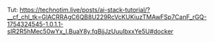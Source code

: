 Tut:
https://technotim.live/posts/ai-stack-tutorial/?__cf_chl_tk=GlACRRAgC6QB8U229RcVcKUKiuzTMAwFSp7CanF_rGQ-1754324545-1.0.1.1-sIR2R5hMec50wYx_l.BuaY8y.fqBjjJzUuuIbxxYe5U#docker
